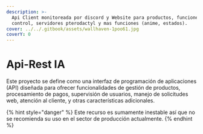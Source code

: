 ```yaml
---
description: >-
  Api Client monitoreada por discord y Website para productos, funciones de
  control, servidores pterodactyl y mas funciones (anime, estados).
cover: ../../.gitbook/assets/wallhaven-1poo61.jpg
coverY: 0
---
```


# Api-Rest IA

Este proyecto se define como una interfaz de programación de aplicaciones (API) diseñada para ofrecer funcionalidades de gestión de productos, procesamiento de pagos, supervisión de usuarios, manejo de solicitudes web, atención al cliente, y otras características adicionales.

{% hint style="danger" %}
Este recurso es sumamente inestable así que no se recomienda su uso en el sector de producción actualmente.
{% endhint %}
